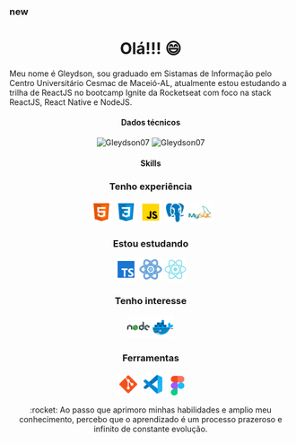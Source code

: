 ### new
   <h1 align="center"> Olá!!! 😄 </h1>
    <p>Meu nome é Gleydson, sou graduado em Sistamas de Informação pelo Centro Universitário Cesmac de Maceió-AL, atualmente estou 
        estudando a trilha de ReactJS no bootcamp Ignite da Rocketseat com foco na stack ReactJS, React Native e NodeJS.
    </p>
    <div align="center">
        <h4>Dados técnicos</h4>
        <img src="https://github-readme-stats.vercel.app/api?username=Gleydson07&count_private=true&show_icons=true" alt="Gleydson07" width="450" />        
        <img src="https://github-readme-stats.vercel.app/api/top-langs/?username=Gleydson07&&langs_count=8&layout=compact" alt="Gleydson07" height="178" />
    </div>
    <div align="center" >
        <h4>Skills</h4>
            <h3>Tenho experiência</h3>
            <img src="./assets/html-5.svg" alt="html5" width="40px" >
            <img src="./assets/css3.svg" alt="css3" width="40px" >
            <img src="./assets/javascript.svg" alt="javascript" width="40px">
            <img src="./assets/postgreesql.svg" alt="postgresql" width="40px">
            <img src="./assets/logo-mysql.svg" alt="mysql" width="40px">
            <h3>Estou estudando</h3>                
            <img src="./assets/typescript.svg" alt="typescript" width="40px">
            <img src="./assets/react.svg" alt="react" width="40px">
            <img src="./assets/reactnative.svg" alt="reactnative" width="40px">
            <h3>Tenho interesse</h3>
            <img src="./assets/nodejs.svg" alt="NodeJS" width="40px">
            <img src="./assets/docker.svg" alt="docker" width="40px">
            <h3>Ferramentas </h3>
            <img src="./assets/git.svg" alt="git" width="40px">
            <img src="./assets/vscode.svg" alt="vscode" width="40px"> &NonBreakingSpace;
            <img src="./assets/figma.svg" alt="figma" height="35px">
        </div>
    </div>
    <div align="center">
        <p>:rocket: Ao passo que aprimoro minhas habilidades e amplio meu conhecimento, percebo que o aprendizado é um processo prazeroso e infinito de constante evolução. </p>
    </div>
